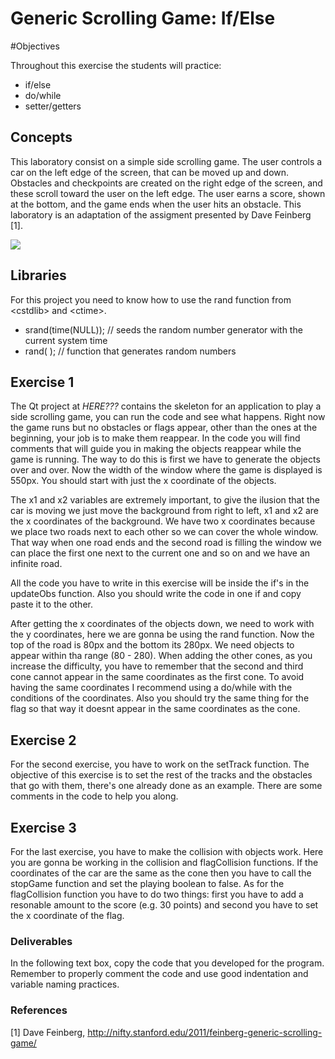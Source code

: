 # Generic Scrolling Game: If/Else

#Objectives

Throughout this exercise the students will practice:

* if/else
* do/while
* setter/getters

## Concepts

This laboratory consist on a simple side scrolling game. The user controls a car on the left edge of the screen, that can be moved up and down. Obstacles and checkpoints are created on the right edge of the screen, and these scroll toward the user on the left edge. The user earns a score, shown at the bottom, and the game ends when the user hits an obstacle. This laboratory is an adaptation of the assigment presented by Dave Feinberg [1].

<img src="http://i.imgur.com/cH1Cxbn.png">

## Libraries
For this project you need to know how to use the rand function from &lt;cstdlib> and &lt;ctime>.
   
* srand(time(NULL)); // seeds the random number generator with the current system time
* rand( );           // function that generates random numbers

## Exercise 1

The Qt project at *HERE???* contains the skeleton for an application to play a side scrolling game, you can run the code and see what happens. Right now the game runs but no obstacles or flags appear, other than the ones at the beginning, your job is to make them reappear. In the code you will find comments that will guide you in making the objects reappear while the game is running. The way to do this is first we have to generate the objects over and over. Now the width of the window where the game is displayed is 550px. You should start with just the x coordinate of the objects. 

The x1 and x2 variables are extremely important, to give the ilusion that the car is moving we just move the background from right to left, x1 and x2 are the x coordinates of the background. We have two x coordinates because we place two roads next to each other so we can cover the whole window. That way when one road ends and the second road is filling the window we can place the first one next to the current one and so on and we have an infinite road.

All the code you have to write in this exercise will be inside the if's in the updateObs function. Also you should write the code in one if and copy paste it to the other. 

After getting the x coordinates of the objects down, we need to work with the y coordinates, here we are gonna be using the rand function. Now the top of the road is 80px and the bottom its 280px. We need objects to appear within tha range (80 - 280). When adding the other cones, as you increase the difficulty, you have to remember that the second and third cone cannot appear in the same coordinates as the first cone. To avoid having the same coordinates I recommend using a do/while with the conditions of the coordinates. Also you should try the same thing for the flag so that way it doesnt appear in the same coordinates as the cone.

## Exercise 2

For the second exercise, you have to work on the setTrack function. The objective of this exercise is to set the rest of the tracks and the obstacles that go with them, there's one already done as an example. There are some comments in the code to help you along.

## Exercise 3

For the last exercise, you have to make the collision with objects work. Here you are gonna be working in the collision and flagCollision functions. If the coordinates of the car are the same as the cone then you have to call the stopGame function and set the playing boolean to false. As for the flagCollision function you have to do two things: first you have to add a resonable amount to the score (e.g. 30 points) and second you have to set the x coordinate of the flag.

### Deliverables

In the following text box, copy the code that you developed for the program. Remember to properly comment the code and use good indentation and variable naming practices.

### References
[1] Dave Feinberg, http://nifty.stanford.edu/2011/feinberg-generic-scrolling-game/

